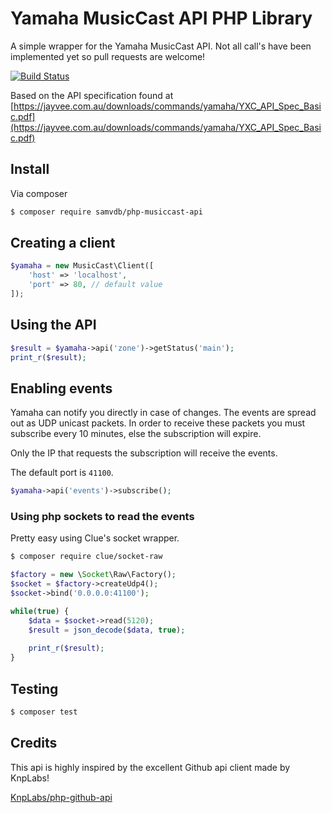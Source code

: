 # Yamaha MusicCast API PHP Library

A simple wrapper for the Yamaha MusicCast API.
Not all call's have been implemented yet so pull requests are welcome!

[![Build Status](https://travis-ci.org/samvdb/php-musiccast-api.svg?branch=master)](https://travis-ci.org/samvdb/php-musiccast-api)

Based on the API specification found at [https://jayvee.com.au/downloads/commands/yamaha/YXC_API_Spec_Basic.pdf](https://jayvee.com.au/downloads/commands/yamaha/YXC_API_Spec_Basic.pdf)

## Install

Via composer
```bash
$ composer require samvdb/php-musiccast-api
```

## Creating a client

```php
$yamaha = new MusicCast\Client([
    'host' => 'localhost',
    'port' => 80, // default value
]);
```

## Using the API


```php
$result = $yamaha->api('zone')->getStatus('main');
print_r($result);

```

## Enabling events

Yamaha can notify you directly in case of changes. The events are spread out as UDP unicast packets.
In order to receive these packets you must subscribe every 10 minutes, else the subscription will expire.

Only the IP that requests the subscription will receive the events.

The default port is `41100`.

```php
$yamaha->api('events')->subscribe();
```

### Using php sockets to read the events

Pretty easy using Clue's socket wrapper.

```bash
$ composer require clue/socket-raw
```

```php
$factory = new \Socket\Raw\Factory();
$socket = $factory->createUdp4();
$socket->bind('0.0.0.0:41100');

while(true) {
    $data = $socket->read(5120);
    $result = json_decode($data, true);
    
    print_r($result);
}
```


## Testing

``` bash
$ composer test
```

## Credits

This api is highly inspired by the excellent Github api client made by KnpLabs!

[KnpLabs/php-github-api](https://github.com/KnpLabs/php-github-api)





